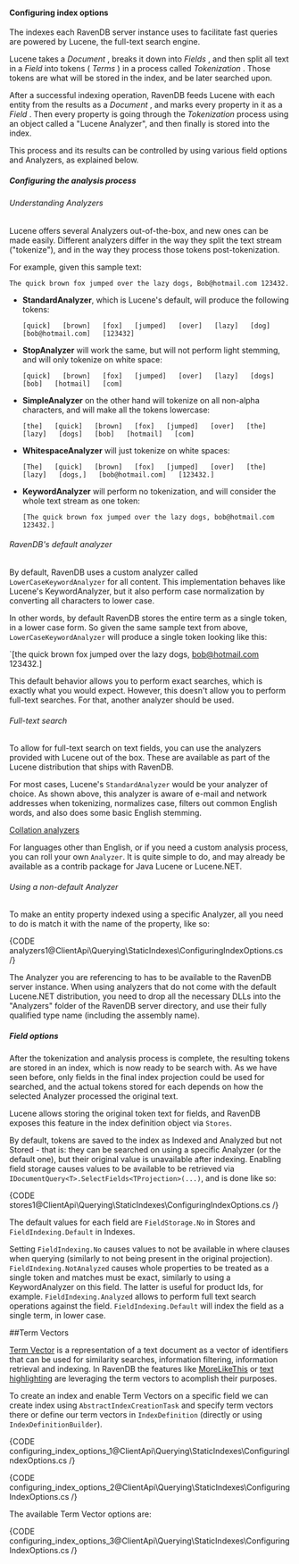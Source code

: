 
#### Configuring index options

The indexes each RavenDB server instance uses to facilitate fast queries are powered by Lucene, the full-text search engine.

Lucene takes a _Document_ , breaks it down into _Fields_ , and then split all text in a _Field_ into  tokens ( _Terms_ ) in a process called _Tokenization_ . Those tokens are what will be stored in the index, and be later searched upon.

After a successful indexing operation, RavenDB feeds Lucene with each entity from the results as a _Document_ , and marks every property in it as a _Field_ . Then every property is going through the _Tokenization_ process using an object called a "Lucene Analyzer", and then finally is stored into the index.

This process and its results can be controlled by using various field options and Analyzers, as explained below.

##### Configuring the analysis process

###### Understanding Analyzers

Lucene offers several Analyzers out-of-the-box, and new ones can be made easily. Different analyzers differ in the way they split the text stream ("tokenize"), and in the way they process those tokens post-tokenization.

For example, given this sample text:

`The quick brown fox jumped over the lazy dogs, Bob@hotmail.com 123432.`

* **StandardAnalyzer**, which is Lucene's default, will produce the following tokens:

    `[quick]   [brown]   [fox]   [jumped]   [over]   [lazy]   [dog]   [bob@hotmail.com]   [123432]`

* **StopAnalyzer** will work the same, but will not perform light stemming, and will only tokenize on white space:

    `[quick]   [brown]   [fox]   [jumped]   [over]   [lazy]   [dogs]   [bob]   [hotmail]   [com]`

* **SimpleAnalyzer** on the other hand will tokenize on all non-alpha characters, and will make all the tokens lowercase:

    `[the]   [quick]   [brown]   [fox]   [jumped]   [over]   [the]   [lazy]   [dogs]   [bob]   [hotmail]   [com]`

* **WhitespaceAnalyzer** will just tokenize on white spaces:

    `[The]   [quick]   [brown]   [fox]   [jumped]   [over]   [the]   [lazy]   [dogs,]   [bob@hotmail.com]   [123432.]`

* **KeywordAnalyzer** will perform no tokenization, and will consider the whole text stream as one token:

    `[The quick brown fox jumped over the lazy dogs, bob@hotmail.com 123432.]`

###### RavenDB's default analyzer

By default, RavenDB uses a custom analyzer called `LowerCaseKeywordAnalyzer` for all content. This implementation behaves like Lucene's KeywordAnalyzer, but it also perform case normalization by converting all characters to lower case. 

In other words, by default RavenDB stores the entire term as a single token, in a lower case form. So given the same sample text from above, `LowerCaseKeywordAnalyzer` will produce a single token looking like this:

  `[the quick brown fox jumped over the lazy dogs, bob@hotmail.com 123432.]

This default behavior allows you to perform exact searches, which is exactly what you would expect. However, this doesn't allow you to perform full-text searches. For that, another analyzer should be used.

###### Full-text search

To allow for full-text search on text fields, you can use the analyzers provided with Lucene out of the box. These are available as part of the Lucene distribution that ships with RavenDB.

For most cases, Lucene's `StandardAnalyzer` would be your analyzer of choice. As shown above, this analyzer is aware of e-mail and network addresses when tokenizing, normalizes case, filters out common English words, and also does some basic English stemming.

[Collation analyzers](customizing-results-order)

For languages other than English, or if you need a custom analysis process, you can roll your own `Analyzer`. It is quite simple to do, and may already be available as a contrib package for Java Lucene or Lucene.NET.

###### Using a non-default Analyzer

To make an entity property indexed using a specific Analyzer, all you need to do is match it with the name of the property, like so:

{CODE analyzers1@ClientApi\Querying\StaticIndexes\ConfiguringIndexOptions.cs /}

The Analyzer you are referencing to has to be available to the RavenDB server instance. When using analyzers that do not come with the default Lucene.NET distribution, you need to drop all the necessary DLLs into the "Analyzers" folder of the RavenDB server directory, and use their fully qualified type name (including the assembly name).

##### Field options

After the tokenization and analysis process is complete, the resulting tokens are stored in an index, which is now ready to be search with. As we have seen before, only fields in the final index projection could be used for searched, and the actual tokens stored for each depends on how the selected Analyzer processed the original text.

Lucene allows storing the original token text for fields, and RavenDB exposes this feature in the index definition object via `Stores`.

By default, tokens are saved to the index as Indexed and Analyzed but not Stored - that is: they can be searched on using a specific Analyzer (or the default one), but their original value is unavailable after indexing. Enabling field storage causes values to be available to be retrieved via `IDocumentQuery<T>.SelectFields<TProjection>(...)`, and is done like so:

{CODE stores1@ClientApi\Querying\StaticIndexes\ConfiguringIndexOptions.cs /}

The default values for each field are `FieldStorage.No` in Stores and `FieldIndexing.Default` in Indexes.

Setting `FieldIndexing.No` causes values to not be available in where clauses when querying (similarly to not being present in the original projection). `FieldIndexing.NotAnalyzed` causes whole properties to be treated as a single token and matches must be exact, similarly to using a KeywordAnalyzer on this field. The latter is useful for product Ids, for example. `FieldIndexing.Analyzed` allows to perform full text search operations against the field. `FieldIndexing.Default` will index the field as a single term, in lower case.

##Term Vectors

[Term Vector](http://en.wikipedia.org/wiki/Vector_space_model) is a representation of a text document as a vector of identifiers that can be used for similarity searches, information filtering, information retrieval and indexing. In RavenDB the features like [MoreLikeThis](../../../server/extending/bundles/morelikethis) or [text highlighting](searching#highlights) are leveraging the term vectors to acomplish their purposes.

To create an index and enable Term Vectors on a specific field we can create index using `AbstractIndexCreationTask` and specify term vectors there or define our term vectors in `IndexDefinition` (directly or using `IndexDefinitionBuilder`).

{CODE configuring_index_options_1@ClientApi\Querying\StaticIndexes\ConfiguringIndexOptions.cs /}

{CODE configuring_index_options_2@ClientApi\Querying\StaticIndexes\ConfiguringIndexOptions.cs /}

The available Term Vector options are:

{CODE configuring_index_options_3@ClientApi\Querying\StaticIndexes\ConfiguringIndexOptions.cs /}
